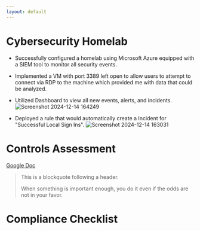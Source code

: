 ```yaml
---
layout: default
---
```

# Cybersecurity Homelab

*  Successfully configured a homelab using Microsoft Azure equipped with a SIEM tool to monitor all security events.
 
*  Implemented a VM with port 3389 left open to allow users to attempt to connect via RDP to the machine which provided me with data that could be analyzed.
  
*  Utilized Dashboard to view all new events, alerts, and incidents.
  ![Screenshot 2024-12-14 164249](https://github.com/user-attachments/assets/61fcf61d-8274-4b4a-af45-11f8465a5fe1)

*  Deployed a rule that would automatically create a Incident for "Successful Local Sign Ins".
  ![Screenshot 2024-12-14 163031](https://github.com/user-attachments/assets/dac90af1-30c0-4bef-932d-dbc934f8eeae)

# Controls Assessment 
[Google Doc](https://docs.google.com/document/d/1FSnLztWEmh7cnw4FXuR7LgZ0u_nKlxUSka_7UQR7Rs8/edit?tab=t.0#heading=h.goe9xzxx0fid)
> This is a blockquote following a header.
>
> When something is important enough, you do it even if the odds are not in your favor.

# Compliance Checklist
